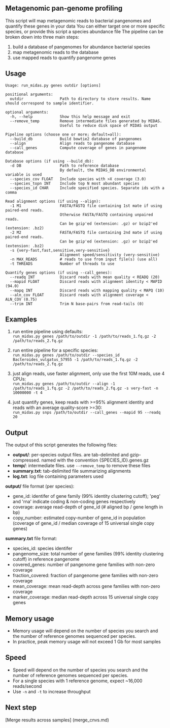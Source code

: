 ## Metagenomic pan-genome profiling
This script will map metagenomic reads to bacterial pangenomes and quantify these genes in your data
You can either target one or more specific species, or provide this script a species abundance file
The pipeline can be broken down into three main steps:  
  1) build a database of pangenomes for abundance bacterial species  
  2) map metagenomic reads to the database  
  3) use mapped reads to quantify pangenome genes  

## Usage
```
Usage: run_midas.py genes outdir [options]

positional arguments:
  outdir                Path to directory to store results. Name should correspond to sample identifier. 

optional arguments:
  -h, --help            Show this help message and exit
  --remove_temp         Remove intermediate files generated by MIDAS.
                        Useful to reduce disk space of MIDAS output

Pipeline options (choose one or more; default=all):
  --build_db            Build bowtie2 database of pangenomes
  --align               Align reads to pangenome database
  --call_genes          Compute coverage of genes in pangenome database

Database options (if using --build_db):
  -d DB                 Path to reference database
                        By default, the MIDAS_DB environmental variable is used
  --species_cov FLOAT   Include species with >X coverage (3.0)
  --species_topn INT    Include top N most abundant species
  --species_id CHAR     Include specified species. Separate ids with a comma

Read alignment options (if using --align):
  -1 M1                 FASTA/FASTQ file containing 1st mate if using paired-end reads.
                        Otherwise FASTA/FASTQ containing unpaired reads.
                        Can be gzip'ed (extension: .gz) or bzip2'ed (extension: .bz2)
  -2 M2                 FASTA/FASTQ file containing 2nd mate if using paired-end reads.
                        Can be gzip'ed (extension: .gz) or bzip2'ed (extension: .bz2)
  -s {very-fast,fast,sensitive,very-sensitive}
                        Alignment speed/sensitivity (very-sensitive)
  -n MAX_READS          # reads to use from input file(s) (use all)
  -t THREADS            Number of threads to use

Quantify genes options (if using --call_genes):
  --readq INT           Discard reads with mean quality < READQ (20)
  --mapid FLOAT         Discard reads with alignment identity < MAPID (94.0)
  --mapq INT            Discard reads with mapping quality < MAPQ (10)
  --aln_cov FLOAT       Discard reads with alignment coverage < ALN_COV (0.75)
  --trim INT            Trim N base-pairs from read-tails (0)
```

## Examples

1) run entire pipeline using defaults:  
`run_midas.py genes /path/to/outdir -1 /path/to/reads_1.fq.gz -2 /path/to/reads_2.fq.gz`  
			
2) run entire pipeline for a specific species:  
`run_midas.py genes /path/to/outdir --species_id Bacteroides_vulgatus_57955 -1 /path/to/reads_1.fq.gz -2 /path/to/reads_2.fq.gz`  

3) just align reads, use faster alignment, only use the first 10M reads, use 4 CPUs:  
`run_midas.py genes /path/to/outdir --align -1 /path/to/reads_1.fq.gz -2 /path/to/reads_2.fq.gz -s very-fast -n   10000000 -t 4`

4) just quantify genes, keep reads with >=95% alignment identity and reads with an average quality-score >=30:  
`run_midas.py snps /path/to/outdir --call_genes --mapid 95 --readq 20`


## Output

The output of this script generates the following files: 
 
* **output/**: per-species output files. are tab-delimited and gzip-compressed. named with the convention {SPECIES_ID}.genes.gz  
* **temp/**: intermediate files. use `--remove_temp` to remove these files   
* **summary.txt**: tab-delimited file summarizing alignments  
* **log.txt**: log file containing parameters used  

**output/** file format (per species):  

* gene_id: identifer of gene family (99% identity clustering cutoff); 'peg' and 'rna' indicate coding & non-coding genes respectively  
* coverage: average read-depth of gene_id (# aligned bp / gene length in bp)  
* copy_number: estimated copy-number of gene_id in population  (coverage of gene_id / median coverage of 15 universal single copy genes)

**summary.txt** file format:                       

* species_id: species identifer      
* pangenome_size: total number of gene families (99% identity clustering cutoff) in reference pangenome 
* covered_genes: number of pangenome gene families with non-zero coverage   
* fraction_covered: fraction of pangenome gene families with non-zero coverage           
* mean_coverage: mean read-depth across gene families with non-zero coverage
* marker_coverage: median read-depth across 15 universal single copy genes

## Memory usage  
* Memory usage will depend on the number of species you search and the number of reference genomes sequenced per species.
* In practice, peak memory usage will not exceed 1 Gb for most samples

## Speed
* Speed will depend on the number of species you search and the number of reference genomes sequenced per species. 
* For a single species with 1 reference genome, expect ~16,000 reads/second
* Use `-n` and `-t` to increase throughput

## Next step
[Merge results across samples] (merge_cnvs.md)

